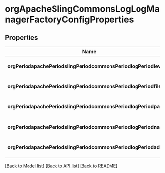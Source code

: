 # orgApacheSlingCommonsLogLogManagerFactoryConfigProperties

## Properties
Name | Type | Description | Notes
------------ | ------------- | ------------- | -------------
**orgPeriodapachePeriodslingPeriodcommonsPeriodlogPeriodlevel** | [**ConfigNodePropertyDropDown**](ConfigNodePropertyDropDown.md) |  | [optional] [default to null]
**orgPeriodapachePeriodslingPeriodcommonsPeriodlogPeriodfile** | [**ConfigNodePropertyString**](ConfigNodePropertyString.md) |  | [optional] [default to null]
**orgPeriodapachePeriodslingPeriodcommonsPeriodlogPeriodpattern** | [**ConfigNodePropertyString**](ConfigNodePropertyString.md) |  | [optional] [default to null]
**orgPeriodapachePeriodslingPeriodcommonsPeriodlogPeriodnames** | [**ConfigNodePropertyArray**](ConfigNodePropertyArray.md) |  | [optional] [default to null]
**orgPeriodapachePeriodslingPeriodcommonsPeriodlogPeriodadditiv** | [**ConfigNodePropertyBoolean**](ConfigNodePropertyBoolean.md) |  | [optional] [default to null]

[[Back to Model list]](../README.md#documentation-for-models) [[Back to API list]](../README.md#documentation-for-api-endpoints) [[Back to README]](../README.md)


